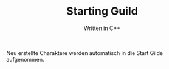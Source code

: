 <div align="center"><h1>Starting Guild</h1>
Written in C++</div>
<br>
<br>
<p>Neu erstellte Charaktere werden automatisch in die Start Gilde aufgenommen.</p>

